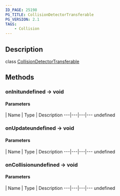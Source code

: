 ```yaml
---
ID_PAGE: 25198
PG_TITLE: CollisionDetectorTransferable
PG_VERSION: 2.1
TAGS:
    - Collision
---
```

## Description

class [CollisionDetectorTransferable](/classes/2.4/CollisionDetectorTransferable)



## Methods

### onInitundefined &rarr; void



#### Parameters
 | Name | Type | Description
---|---|---|---
undefined
### onUpdateundefined &rarr; void



#### Parameters
 | Name | Type | Description
---|---|---|---
undefined
### onCollisionundefined &rarr; void



#### Parameters
 | Name | Type | Description
---|---|---|---
undefined

